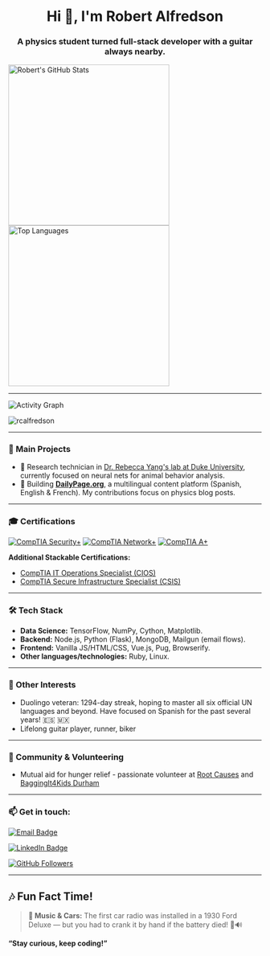 <h1 align="center">Hi 👋, I'm Robert Alfredson</h1>

<h3 align="center">A physics student turned full-stack developer with a guitar always nearby.</h3>


<!-- GitHub Stats Card -->
<p>
    <img align="left"
      src="https://github-readme-stats.vercel.app/api?username=rcalfredson&theme=radical&show_icons=true&count_private=true"
      alt="Robert's GitHub Stats" width="320"
    />
</p>
  <!-- Top Languages Card -->
<p>
    &nbsp;
    <img align="center"
      src="https://github-readme-stats.vercel.app/api/top-langs/?username=rcalfredson&theme=radical&layout=compact&hide=html,css&show_icons=true&locale=en"
      alt="Top Languages" width="320"
    />
</p>



---

<!-- ACTIVITY GRAPH -->
<img
  src="https://github-readme-activity-graph.vercel.app/graph?username=rcalfredson&theme=github-dark&area=true&hide_border=true"
  alt="Activity Graph"
/>

<p align="left"> <img src="https://komarev.com/ghpvc/?username=rcalfredson&label=Profile%20views&color=0e75b6&style=flat" alt="rcalfredson" /> </p>

---

### 🔭 Main Projects
- 🚀 Research technician in [Dr. Rebecca Yang's lab at Duke University](https://rebeccayang.org/), currently focused on neural nets for animal behavior analysis.
- 📝 Building **[DailyPage.org](https://dailypage.org)**, a multilingual content platform (Spanish, English & French). My contributions focus on physics blog posts.


---

### 🎓 Certifications
[![CompTIA Security+](https://img.shields.io/badge/CompTIA-Security%2B-red)](https://www.credly.com/earner/earned/badge/46d3e55d-f58b-4862-a9ed-652903b56296)
[![CompTIA Network+](https://img.shields.io/badge/CompTIA-Network%2B-blue)](https://www.credly.com/earner/earned/badge/95860c7a-39cf-4afa-b42d-c5e92fcc8206)
[![CompTIA A+](https://img.shields.io/badge/CompTIA-A%2B-green)](https://www.credly.com/earner/earned/badge/cd59d400-1fe5-4cf8-8515-db347078a5ee)

**Additional Stackable Certifications:**  
- [CompTIA IT Operations Specialist (CIOS)](https://www.credly.com/earner/earned/badge/a99268de-993c-405c-9097-6de852535bff)  
- [CompTIA Secure Infrastructure Specialist (CSIS)](https://www.credly.com/earner/earned/badge/318bddf9-c7fc-4ea4-b209-e9805e24ba6b)

---

### 🛠️ Tech Stack
- **Data Science:** TensorFlow, NumPy, Cython, Matplotlib.
- **Backend:** Node.js, Python (Flask), MongoDB, Mailgun (email flows).
- **Frontend:** Vanilla JS/HTML/CSS, Vue.js, Pug, Browserify.
- **Other languages/technologies:** Ruby, Linux.

---
### 🌱 Other Interests
- Duolingo veteran: 1294-day streak, hoping to master all six official UN languages and beyond. Have focused on Spanish for the past several years! 🇪🇸 🇲🇽
- Lifelong guitar player, runner, biker

---

### 🤝 Community & Volunteering
- Mutual aid for hunger relief - passionate volunteer at [Root Causes](https://www.rootcauseshealth.org/) and [BaggingIt4Kids Durham](https://www.facebook.com/bagging4/)


---

### 📫 Get in touch:

[![Email Badge](https://img.shields.io/badge/✉️-robert.c.alfredson@gmail.com-blue?logo=gmail)](mailto:robert.c.alfredson@gmail.com)

[![LinkedIn Badge](https://img.shields.io/badge/🔗-LinkedIn-black?logo=linkedin)](https://www.linkedin.com/in/robert-alfredson-78724a69/)

[![GitHub Followers](https://img.shields.io/github/followers/rcalfredson?label=Follow&style=social)](https://github.com/rcalfredson)

---

## 🎶 Fun Fact Time!

> **🎵 Music & Cars:** The first car radio was installed in a 1930 Ford Deluxe — but you had to crank it by hand if the battery died! 🚗🔊


**“Stay curious, keep coding!”**
